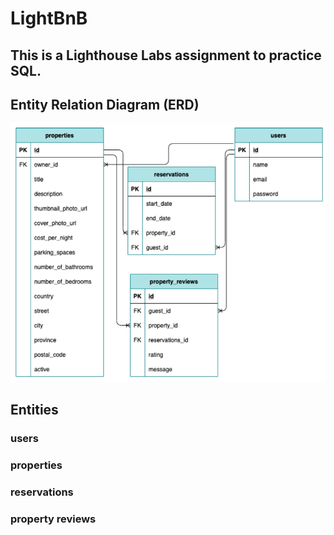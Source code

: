 # LightBnB
## This is a Lighthouse Labs assignment to practice SQL.

## Entity Relation Diagram (ERD) 
![Image of ERD](https://github.com/AndrewGalatsan/LightBnB/blob/master/docs/ERD_LightBnB.png?raw=true)

## Entities
### users
### properties
### reservations
### property reviews
